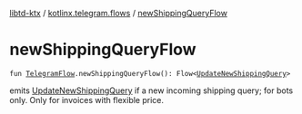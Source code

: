 [libtd-ktx](../index.md) / [kotlinx.telegram.flows](index.md) / [newShippingQueryFlow](./new-shipping-query-flow.md)

# newShippingQueryFlow

`fun `[`TelegramFlow`](../kotlinx.telegram.core/-telegram-flow/index.md)`.newShippingQueryFlow(): Flow<`[`UpdateNewShippingQuery`](https://tdlibx.github.io/td/docs/org/drinkless/td/libcore/telegram/TdApi.UpdateNewShippingQuery.html)`>`

emits [UpdateNewShippingQuery](https://tdlibx.github.io/td/docs/org/drinkless/td/libcore/telegram/TdApi.UpdateNewShippingQuery.html) if a new incoming shipping query; for bots only. Only for invoices
with flexible price.

